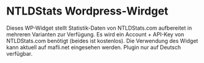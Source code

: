# NTLDStats Wordpress-Wirdget
Dieses WP-Widget stellt Statistik-Daten von NTLDStats.com aufbereitet in mehreren Varianten zur Verfügung. Es wird ein Account + API-Key von NTLDStats.com benötigt (beides ist kostenlos). Die Verwendung des Widget kann aktuell auf mafli.net eingesehen werden.
Plugin nur auf Deutsch verfügbar.
